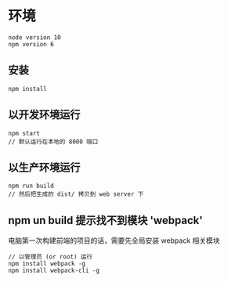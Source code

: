 # 环境
```
node version 10
npm version 6
```

## 安装

``` 
npm install
```



## 以开发环境运行

```
npm start
// 默认运行在本地的 8000 端口
```



## 以生产环境运行

```
npm run build
// 然后把生成的 dist/ 拷贝到 web server 下
```

## npm un build 提示找不到模块 'webpack'
电脑第一次构建前端的项目的话，需要先全局安装 webpack 相关模块
```
// 以管理员 (or root) 运行
npm install webpack -g
npm install webpack-cli -g
```
